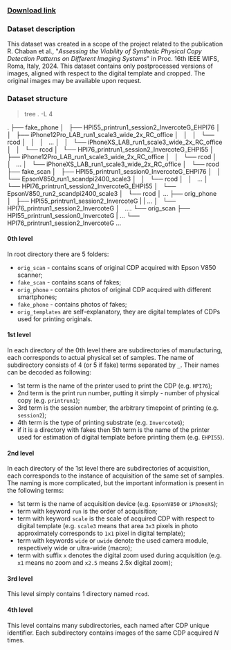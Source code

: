 ### [Download link](https://sipcloud.unige.ch/index.php/s/r5jawqmpqXW8bnF)

### Dataset description

This dataset was created in a scope of the project related to the publication R. Chaban et al., "*Assessing the Viability of Synthetic Physical Copy Detection Patterns on Different Imaging Systems*" in Proc. 16th IEEE WIFS, Roma, Italy, 2024.
This dataset contains only postprocessed versions of images, aligned with respect to the digital template and cropped. The original images may be available upon request.

### Dataset structure

> tree . -L 4


.
├── fake_phone
│   ├── HPI55_printrun1_session2_InvercoteG_EHPI76
│   │   ├── iPhone12Pro_LAB_run1_scale3_wide_2x_RC_office
│   │   │   └── rcod
│   │   │   ...
│   │   └── iPhoneXS_LAB_run1_scale3_wide_2x_RC_office
│   │       └── rcod
│   └── HPI76_printrun1_session2_InvercoteG_EHPI55
│       ├── iPhone12Pro_LAB_run1_scale3_wide_2x_RC_office
│       │   └── rcod
│       │   ...
│       └── iPhoneXS_LAB_run1_scale3_wide_2x_RC_office
│           └── rcod
├── fake_scan
│   ├── HPI55_printrun1_session0_InvercoteG_EHPI76
│   │   └── EpsonV850_run1_scandpi2400_scale3
│   │       └── rcod
│   │       ...
│   └── HPI76_printrun1_session2_InvercoteG_EHPI55
│       └── EpsonV850_run2_scandpi2400_scale3
│           └── rcod
│           ...
├── orig_phone
│   ├── HPI55_printrun1_session2_InvercoteG
|   |   ...
│   └── HPI76_printrun1_session2_InvercoteG
│       ....
└── orig_scan
    ├── HPI55_printrun1_session0_InvercoteG
    |   ...
    └── HPI76_printrun1_session2_InvercoteG
        ...


#### 0th level
In root directory there are 5 folders:
 - `orig_scan` - contains scans of original CDP acquired with Epson V850 scanner;
 - `fake_scan` - contains scans of fakes;
 - `orig_phone` - contains photos of original CDP acquired with different smartphones;
 - `fake_phone` - contains photos of fakes;
 - `orig_templates` are self-explanatory, they are digital templates of CDPs used for printing originals.

#### 1st level
In each directory of the 0th level there are subdirectories of manufacturing, each corresponds to actual physical set of samples.
The name of subdirectory consists of 4 (or 5 if fake) terms separated by `_`. Their names can be decoded as following:
 - 1st term is the name of the printer used to print the CDP (e.g. `HPI76`);
 - 2nd term is the print run number, putting it simply - number of physical copy (e.g. `printrun1`);
 - 3rd term is the session number, the arbitrary timepoint of printing (e.g. `session2`);
 - 4th term is the type of printing substrate (e.g. `InvercoteG`);
 - if it is a directory with fakes then 5th term is the name of the printer used for estimation of digital template before printing them (e.g. `EHPI55`).

#### 2nd level
In each directory of the 1st level there are subdirectories of acquisition, each corresponds to the instance of acquisition of the same set of samples. The naming is more complicated, but the important information is present in the following terms:
 - 1st term is the name of acquisition device (e.g. `EpsonV850` or `iPhoneXS`);
 - term with keyword `run` is the order of acquisition;
 - term with keyword `scale` is the scale of acquired CDP with respect to digital template (e.g. `scale3` means that area `3x3` pixels in photo approximately corresponds to `1x1` pixel in digital template);
 - term with keywords `wide` or `uwide` denote the used camera module, respectively wide or ultra-wide (macro);
 - term with suffix `x` denotes the digital zoom used during acquisition (e.g. `x1` means no zoom and `x2.5` means 2.5x digital zoom);


#### 3rd level
This level simply contains 1 directory named `rcod`.

#### 4th level
This level contains many subdirectories, each named after CDP unique identifier. Each subdirectory contains images of the same CDP acquired *N* times.